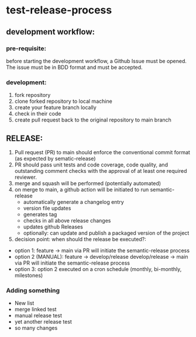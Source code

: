 # test-release-process

## development workflow:
### pre-requisite: 
before starting the development workflow, a Github Issue must be opened.
The issue must be in BDD format and must be accepted. 

### development:
1. fork repository
2. clone forked repository to local machine
3. create your feature branch locally
4. check in their code
5. create pull request back to the original repository to main branch

## RELEASE:
1. Pull request (PR) to main should enforce the conventional commit format (as expected by sematic-release)
2. PR should pass unit tests and code coverage, code quality, and outstanding comment checks with the approval of at least one required reviewer.
3. merge and squash will be performed (potentially automated)
4. on merge to main, a github action will be initiated to run semantic-release
    - automatically generate a changelog entry
    - version file updates
    - generates tag
    - checks in all above release changes
    - updates github Releases
    - optionally: can update and publish a packaged version of the project
5. decision point: when should the release be executed?:
 - option 1: feature -> main via PR will initiate the semantic-release process
 - option 2 (MANUAL):       feature -> develop/release
                            develop/release -> main via PR will initiate the semantic-release process
 - option 3: option 2 executed on a cron schedule (monthly, bi-monthly, milestones)

### Adding something 

- New list
- merge linked test
- manual release test
- yet another release test
- so many changes
